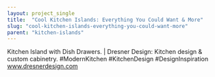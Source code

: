 ```yaml
---
layout: project_single
title:  "Cool Kitchen Islands: Everything You Could Want & More"
slug: "cool-kitchen-islands-everything-you-could-want-more"
parent: "kitchen-islands"
---
```

Kitchen Island with Dish Drawers. | Dresner Design: Kitchen design & custom cabinetry. #ModernKitchen #KitchenDesign #DesignInspiration www.dresnerdesign.com